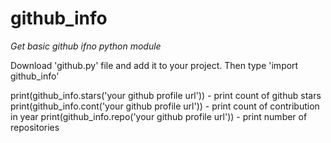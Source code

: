 # github_info
*Get basic github ifno python module*

Download 'github.py' file and add it to your project.
Then type 'import github_info'

print(github_info.stars('your github profile url')) - print count of github stars
print(github_info.cont('your github profile url')) - print count of contribution in year
print(github_info.repo('your github profile url')) - print number of repositories
